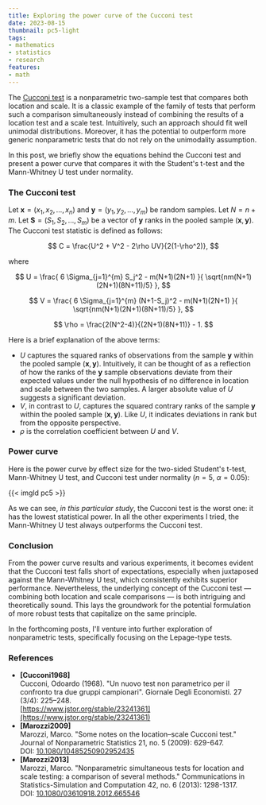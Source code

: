 ```yaml
---
title: Exploring the power curve of the Cucconi test
date: 2023-08-15
thumbnail: pc5-light
tags:
- mathematics
- statistics
- research
features:
- math
---
```


The [Cucconi test](https://en.wikipedia.org/wiki/Cucconi_test)
  is a nonparametric two-sample test that compares both location and scale.
It is a classic example of the family of tests that
  perform such a comparison simultaneously
  instead of combining the results of a location test and a scale test.
Intuitively, such an approach should fit well unimodal distributions.
Moreover, it has the potential to outperform more generic nonparametric tests
  that do not rely on the unimodality assumption.

In this post, we briefly show the equations behind the Cucconi test and
  present a power curve that compares it with the Student's t-test and the Mann-Whitney U test under normality.

<!--more-->

### The Cucconi test

Let $\mathbf{x} = (x_1, x_2, \ldots, x_n)$ and $\mathbf{y} = (y_1, y_2, \ldots, y_m)$ be random samples.
Let $N=n+m$.
Let $\mathbf{S} = (S_1, S_2, \ldots, S_m)$ be a vector of $\mathbf{y}$ ranks
  in the pooled sample $(\mathbf{x}, \mathbf{y})$.
The Cucconi test statistic is defined as follows:

$$
C = \frac{U^2 + V^2 - 2\rho UV}{2(1-\rho^2)},
$$

where

$$
U = \frac{
  6 \Sigma_{j=1}^{m} S_j^2 - m(N+1)(2N+1)
}{
  \sqrt{nm(N+1)(2N+1)(8N+11)/5}
},
$$

$$
V = \frac{
  6 \Sigma_{j=1}^{m} (N+1-S_j)^2 - m(N+1)(2N+1)
}{
  \sqrt{nm(N+1)(2N+1)(8N+11)/5}
},
$$

$$
\rho = \frac{2(N^2-4)}{(2N+1)(8N+11)} - 1.
$$

Here is a brief explanation of the above terms:

* $U$ captures the squared ranks of observations from the sample $\mathbf{y}$
    within the pooled sample $(\mathbf{x}, \mathbf{y})$.
  Intuitively, it can be thought of as a reflection of how the ranks of the $\mathbf{y}$ sample observations
    deviate from their expected values under the null hypothesis of no difference in location and scale
    between the two samples.
  A larger absolute value of $U$ suggests a significant deviation.
* $V$, in contrast to $U$, captures the squared contrary ranks of the sample $\mathbf{y}$
    within the pooled sample $(\mathbf{x}, \mathbf{y})$.
  Like $U$, it indicates deviations in rank but from the opposite perspective.
* $\rho$ is the correlation coefficient between $U$ and $V$.

### Power curve

Here is the power curve by effect size for the two-sided
  Student's t-test, Mann-Whitney U test, and Cucconi test
  under normality ($n=5$, $\alpha = 0.05$):

{{< imgld pc5 >}}

As we can see, *in this particular study*, the Cucconi test is the worst one:
  it has the lowest statistical power.
In all the other experiments I tried, the Mann-Whitney U test always outperforms the Cucconi test.

### Conclusion

From the power curve results and various experiments,
  it becomes evident that the Cucconi test falls short of expectations,
  especially when juxtaposed against the Mann-Whitney U test, which consistently exhibits superior performance.
Nevertheless, the underlying concept of the Cucconi test — combining both location and scale comparisons —
  is both intriguing and theoretically sound.
This lays the groundwork for the potential formulation of more robust tests that capitalize on the same principle.

In the forthcoming posts, I'll venture into further exploration of nonparametric tests,
  specifically focusing on the Lepage-type tests.

### References

* <b id=" Cucconi1968">[Cucconi1968]</b>  
  Cucconi, Odoardo (1968). "Un nuovo test non parametrico per il confronto tra due gruppi campionari".
  Giornale Degli Economisti. 27 (3/4): 225–248.  
  [https://www.jstor.org/stable/23241361](https://www.jstor.org/stable/23241361)
* <b id="Marozzi2009">[Marozzi2009]</b>  
  Marozzi, Marco. "Some notes on the location–scale Cucconi test."
  Journal of Nonparametric Statistics 21, no. 5 (2009): 629-647.  
  DOI: [10.1080/10485250902952435](https://dx.doi.org/10.1080/10485250902952435)
* <b id="Marozzi2013">[Marozzi2013]</b>  
  Marozzi, Marco. "Nonparametric simultaneous tests for location and scale testing: a comparison of several methods."
  Communications in Statistics-Simulation and Computation 42, no. 6 (2013): 1298-1317.  
  DOI: [10.1080/03610918.2012.665546](https://dx.doi.org/10.1080/03610918.2012.665546)
